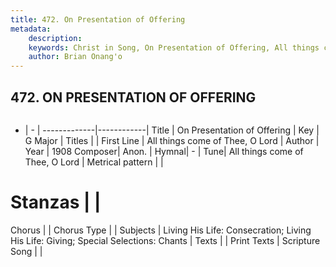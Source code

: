 ```yaml
---
title: 472. On Presentation of Offering
metadata:
    description: 
    keywords: Christ in Song, On Presentation of Offering, All things come of Thee, O Lord, 
    author: Brian Onang'o
---
```



## 472. ON PRESENTATION OF OFFERING

```txt

```

- |   -  |
-------------|------------|
Title | On Presentation of Offering |
Key | G Major |
Titles |  |
First Line | All things come of Thee, O Lord |
Author | 
Year | 1908
Composer| Anon. |
Hymnal|  - |
Tune| All things come of Thee, O Lord |
Metrical pattern | |
# Stanzas |  |
Chorus |  |
Chorus Type |  |
Subjects | Living His Life: Consecration; Living His Life: Giving; Special Selections: Chants |
Texts |  |
Print Texts | 
Scripture Song |  |
  
